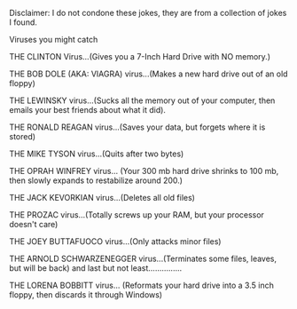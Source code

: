 Disclaimer: I do not condone these jokes, they are from a collection of jokes I found.

  Viruses you might catch

THE CLINTON Virus...(Gives you a 7-Inch Hard Drive with NO memory.) 

THE BOB DOLE (AKA: VIAGRA) virus...(Makes a new hard drive out of an old floppy) 

THE LEWINSKY virus...(Sucks all the memory out of your computer, 
then emails your best friends about what it did). 

THE RONALD REAGAN virus...(Saves your data, but forgets where it is stored) 

THE MIKE TYSON virus...(Quits after two bytes) 

THE OPRAH WINFREY virus... (Your 300 mb hard drive shrinks to  100 mb, then slowly expands to restabilize around 200.) 

THE JACK KEVORKIAN virus...(Deletes all old files) 

THE PROZAC virus...(Totally screws up your RAM, but your processor doesn't care) 

THE JOEY BUTTAFUOCO virus...(Only attacks minor files) 

THE ARNOLD SCHWARZENEGGER virus...(Terminates some files,  leaves,  but will be back)        and last but not least............... 

THE LORENA BOBBITT virus... (Reformats your hard drive into  a 3.5 inch floppy, then discards it through Windows)

